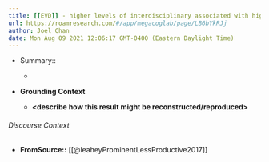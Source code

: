 ```yaml
---
title: [[EVD]] - higher levels of interdisciplinary associated with higher visibility - [[@leaheyProminentLessProductive2017]]
url: https://roamresearch.com/#/app/megacoglab/page/LB6bYkRJj
author: Joel Chan
date: Mon Aug 09 2021 12:06:17 GMT-0400 (Eastern Daylight Time)
---
```


- Summary::

    - __<summarize the result in a bit more detail here>__
- **Grounding Context**

    - __<describe how this result might be reconstructed/reproduced>__

###### Discourse Context

- **FromSource::** [[@leaheyProminentLessProductive2017]]
